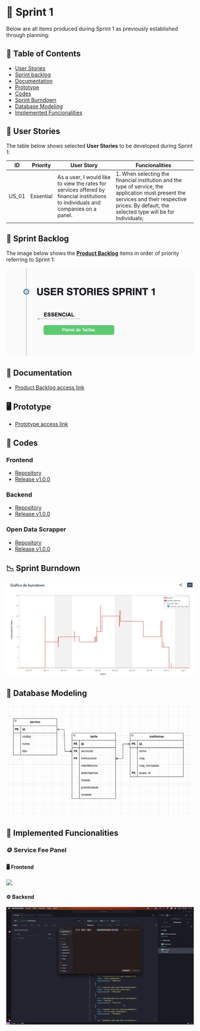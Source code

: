 # 🏁 Sprint 1 

Below are all items produced during Sprint 1 as previously established through planning:

## 📑 Table of Contents

* [User Stories](https://github.com/cluster-8/eFinance/blob/main/docs/sprints-deliveries/sprint1/README.md#-user-stories)
* [Sprint backlog](https://github.com/cluster-8/eFinance/blob/main/docs/sprints-deliveries/sprint1/README.md#-sprint-backlog)
* [Documentation](https://github.com/cluster-8/eFinance/blob/main/docs/sprints-deliveries/sprint1/README.md#-documentation)
* [Prototype](https://github.com/cluster-8/eFinance/blob/main/docs/sprints-deliveries/sprint1/README.md#-prototype)
* [Codes](https://github.com/cluster-8/eFinance/blob/main/docs/sprints-deliveries/sprint1/README.md#-codes)
* [Sprint Burndown](https://github.com/cluster-8/eFinance/blob/main/docs/sprints-deliveries/sprint1/README.md#-sprint-burndown)
* [Database Modeling](https://github.com/cluster-8/eFinance/blob/main/docs/sprints-deliveries/sprint1/README.md#-database-modeling)
* [Implemented Funcionalities](https://github.com/cluster-8/eFinance/blob/main/docs/sprints-deliveries/sprint1/README.md#-implemented-funcionalities)

## 👤 User Stories

The table below shows selected **User Stories** to be developed during Sprint 1:

| ID    | Priority | User Story                                                                                           | Funcionalities                                                                                                       |
| ----- | ---------- | ---------------------------------------------------------------------------------------------------- | --------------------------------------------------------------------------------------------------------------------- |
| US_01 | Essential | As a user, I would like to view the rates for services offered by financial institutions to individuals and companies on a panel. | 1. When selecting the financial institution and the type of service, the application must present the services and their respective prices. By default, the selected type will be for Individuals; |

## 📝 Sprint Backlog

The image below shows the [**Product Backlog**](https://github.com/cluster-8/eFinance/blob/main/docs/v01_c4e_eFinance_-_Product_Backlog.pdf) items in order of priority referring to Sprint 1:

![](https://github.com/cluster-8/eFinance/blob/main/docs/imgs/user-stories-sprint1.jpeg)

## 📂 Documentation

* [Product Backlog access link](https://github.com/cluster-8/eFinance/blob/main/docs/v01_c4e_eFinance_-_Product_Backlog.pdf)

## 🖥️ Prototype

* [Prototype access link](https://www.figma.com/proto/NomgcHgPjuGxlI8yZCOrYx/API-6?node-id=225-2&scaling=min-zoom&page-id=0%3A1)

## 📃 Codes

### Frontend

* [Repository](https://github.com/cluster-8/eFinance-front)
* [Release v1.0.0](https://github.com/cluster-8/eFinance-front/releases/tag/v1.0.0)

### Backend

* [Repository](https://github.com/cluster-8/eFinance-api)
* [Release v1.0.0](https://github.com/cluster-8/eFinance-api/releases/tag/v1.0.0)

### Open Data Scrapper

* [Repository](https://github.com/cluster-8/eFinance-odata-scrapper)
* [Release v1.0.0](https://github.com/cluster-8/eFinance-odata-scrapper/releases/tag/v1.0.0)

## 📉 Sprint Burndown

![](https://github.com/cluster-8/eFinance/blob/main/docs/imgs/sprint1-burndown.jpeg)

## 🎲 Database Modeling

![](https://github.com/cluster-8/eFinance/blob/main/docs/imgs/efinance-database-modeling.png)

## 💫 Implemented Funcionalities

### 🪙 Service Fee Panel

#### 🖥️ Frontend

![](https://github.com/cluster-8/eFinance/blob/main/docs/gifs/frontend-service-fee-panel.gif)

#### ⚙️ Backend

![](https://github.com/cluster-8/eFinance/blob/main/docs/gifs/backend-service-fee-panel.gif)
